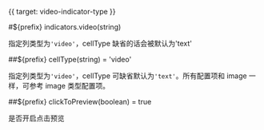 {{ target: video-indicator-type }}

#${prefix} indicators.video(string)

指定列类型为`'video'`，cellType 缺省的话会被默认为'text'

##${prefix} cellType(string) = 'video'

指定列类型为`'video'`，cellType 可缺省默认为`'text'`。所有配置项和 image 一样，可参考 image 类型配置项。

##${prefix} clickToPreview(boolean) = true

是否开启点击预览